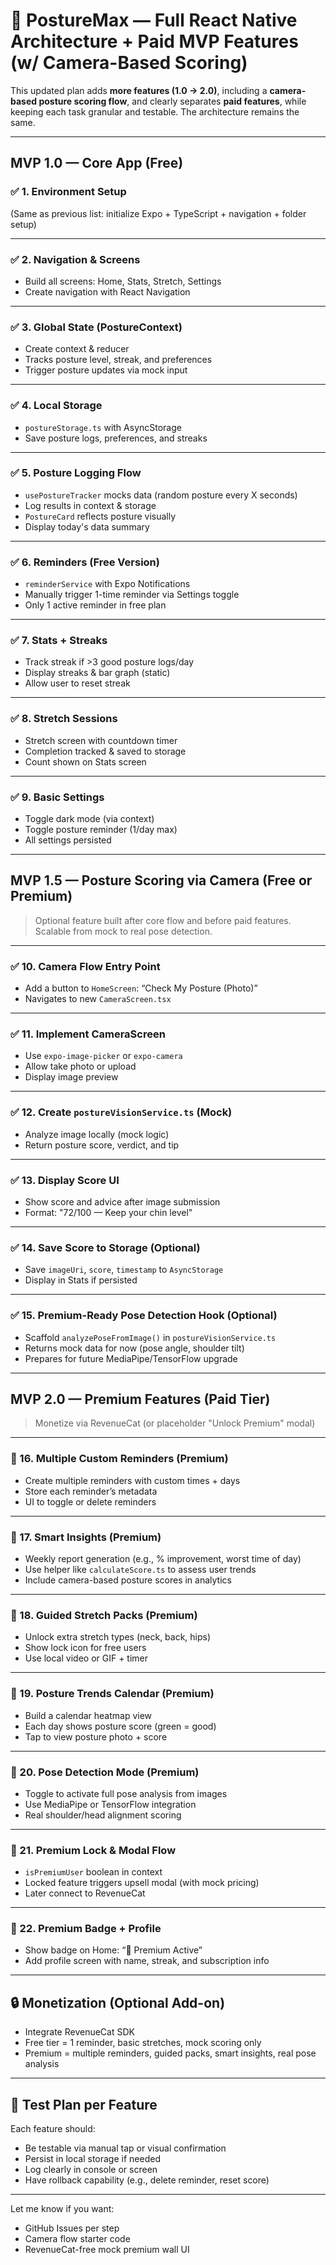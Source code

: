 # 🧠 PostureMax — Full React Native Architecture + Paid MVP Features (w/ Camera-Based Scoring)

This updated plan adds **more features (1.0 → 2.0)**, including a **camera-based posture scoring flow**, and clearly separates **paid features**, while keeping each task granular and testable. The architecture remains the same.

---

## MVP 1.0 — Core App (Free)

### ✅ 1. Environment Setup

(Same as previous list: initialize Expo + TypeScript + navigation + folder setup)

---

### ✅ 2. Navigation & Screens

- Build all screens: Home, Stats, Stretch, Settings
- Create navigation with React Navigation

---

### ✅ 3. Global State (PostureContext)

- Create context & reducer
- Tracks posture level, streak, and preferences
- Trigger posture updates via mock input

---

### ✅ 4. Local Storage

- `postureStorage.ts` with AsyncStorage
- Save posture logs, preferences, and streaks

---

### ✅ 5. Posture Logging Flow

- `usePostureTracker` mocks data (random posture every X seconds)
- Log results in context & storage
- `PostureCard` reflects posture visually
- Display today's data summary

---

### ✅ 6. Reminders (Free Version)

- `reminderService` with Expo Notifications
- Manually trigger 1-time reminder via Settings toggle
- Only 1 active reminder in free plan

---

### ✅ 7. Stats + Streaks

- Track streak if >3 good posture logs/day
- Display streaks & bar graph (static)
- Allow user to reset streak

---

### ✅ 8. Stretch Sessions

- Stretch screen with countdown timer
- Completion tracked & saved to storage
- Count shown on Stats screen

---

### ✅ 9. Basic Settings

- Toggle dark mode (via context)
- Toggle posture reminder (1/day max)
- All settings persisted

---

## MVP 1.5 — Posture Scoring via Camera (Free or Premium)

> Optional feature built after core flow and before paid features. Scalable from mock to real pose detection.

---

### ✅ 10. Camera Flow Entry Point

- Add a button to `HomeScreen`: “Check My Posture (Photo)”
- Navigates to new `CameraScreen.tsx`

---

### ✅ 11. Implement CameraScreen

- Use `expo-image-picker` or `expo-camera`
- Allow take photo or upload
- Display image preview

---

### ✅ 12. Create `postureVisionService.ts` (Mock)

- Analyze image locally (mock logic)
- Return posture score, verdict, and tip

---

### ✅ 13. Display Score UI

- Show score and advice after image submission
- Format: "72/100 — Keep your chin level"

---

### ✅ 14. Save Score to Storage (Optional)

- Save `imageUri`, `score`, `timestamp` to `AsyncStorage`
- Display in Stats if persisted

---

### ✅ 15. Premium-Ready Pose Detection Hook (Optional)

- Scaffold `analyzePoseFromImage()` in `postureVisionService.ts`
- Returns mock data for now (pose angle, shoulder tilt)
- Prepares for future MediaPipe/TensorFlow upgrade

---

## MVP 2.0 — Premium Features (Paid Tier)

> Monetize via RevenueCat (or placeholder "Unlock Premium" modal)

---

### 💎 16. Multiple Custom Reminders (Premium)

- Create multiple reminders with custom times + days
- Store each reminder’s metadata
- UI to toggle or delete reminders

---

### 💎 17. Smart Insights (Premium)

- Weekly report generation (e.g., % improvement, worst time of day)
- Use helper like `calculateScore.ts` to assess user trends
- Include camera-based posture scores in analytics

---

### 💎 18. Guided Stretch Packs (Premium)

- Unlock extra stretch types (neck, back, hips)
- Show lock icon for free users
- Use local video or GIF + timer

---

### 💎 19. Posture Trends Calendar (Premium)

- Build a calendar heatmap view
- Each day shows posture score (green = good)
- Tap to view posture photo + score

---

### 💎 20. Pose Detection Mode (Premium)

- Toggle to activate full pose analysis from images
- Use MediaPipe or TensorFlow integration
- Real shoulder/head alignment scoring

---

### 💎 21. Premium Lock & Modal Flow

- `isPremiumUser` boolean in context
- Locked feature triggers upsell modal (with mock pricing)
- Later connect to RevenueCat

---

### 💎 22. Premium Badge + Profile

- Show badge on Home: “🌟 Premium Active”
- Add profile screen with name, streak, and subscription info

---

## 🔒 Monetization (Optional Add-on)

- Integrate RevenueCat SDK
- Free tier = 1 reminder, basic stretches, mock scoring only
- Premium = multiple reminders, guided packs, smart insights, real pose analysis

---

## 🧪 Test Plan per Feature

Each feature should:

- Be testable via manual tap or visual confirmation
- Persist in local storage if needed
- Log clearly in console or screen
- Have rollback capability (e.g., delete reminder, reset score)

---

Let me know if you want:

- GitHub Issues per step
- Camera flow starter code
- RevenueCat-free mock premium wall UI
